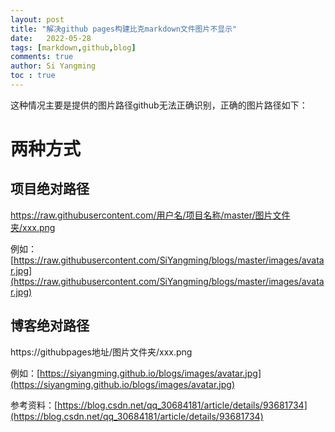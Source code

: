 ```yaml
---
layout: post
title: "解决github pages构建比克markdown文件图片不显示"
date:   2022-05-28
tags: [markdown,github,blog]
comments: true
author: Si Yangming
toc : true
---
```


这种情况主要是提供的图片路径github无法正确识别，正确的图片路径如下：

# 两种方式

## 项目绝对路径

https://raw.githubusercontent.com/用户名/项目名称/master/图片文件夹/xxx.png

例如：[https://raw.githubusercontent.com/SiYangming/blogs/master/images/avatar.jpg](https://raw.githubusercontent.com/SiYangming/blogs/master/images/avatar.jpg)

## 博客绝对路径

https://githubpages地址/图片文件夹/xxx.png

例如：[https://siyangming.github.io/blogs/images/avatar.jpg](https://siyangming.github.io/blogs/images/avatar.jpg)

参考资料：[https://blog.csdn.net/qq_30684181/article/details/93681734](https://blog.csdn.net/qq_30684181/article/details/93681734)
